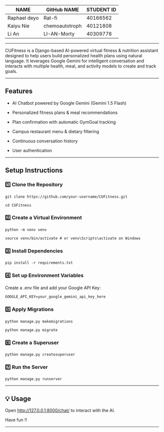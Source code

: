 | NAME| GitHub NAME | STUDENT ID |
| ---- | -------- | --------- |
| Raphael deyo | Rat-fi | 40166562 |
| Kaiyu Nie | chemoautotroph | 40121808 |
| Li An | LI-AN-Morty | 40309778 |

---
  

CUFitness is a Django-based AI-powered virtual fitness & nutrition assistant designed to help users build personalized health plans using natural language. It leverages Google Gemini for intelligent conversation and interacts with multiple health, meal, and activity models to create and track goals.

  

---

  

## Features

  

- AI Chatbot powered by Google Gemini (Gemini 1.5 Flash)

- Personalized fitness plans & meal recommendations

- Plan confirmation with automatic GymGoal tracking

- Campus restaurant menu & dietary filtering

- Continuous conversation history

- User authentication

---

## Setup Instructions

  

### 1️⃣ Clone the Repository

  

```
git clone https://github.com/your-username/CUFitness.git

cd CUFitness
```

  

### 2️⃣ Create a Virtual Environment

  

```
python -m venv venv

source venv/bin/activate # or venv\Scripts\activate on Windows
```

  

### 3️⃣ Install Dependencies

```
pip install -r requirements.txt
```

  

### 4️⃣ Set up Environment Variables

  

Create a .env file and add your Google API Key:

```
GOOGLE_API_KEY=your_google_gemini_api_key_here
```

  

### 5️⃣ Apply Migrations

  

```
python manage.py makemigrations

python manage.py migrate
```

  

### 6️⃣ Create a Superuser

  

```
python manage.py createsuperuser
```

  

### 7️⃣ Run the Server

  

```
python manage.py runserver
```

  

---

  

## 💡 Usage

Open http://127.0.0.1:8000/chat/ to interact with the AI.

Have fun !! 
  

---